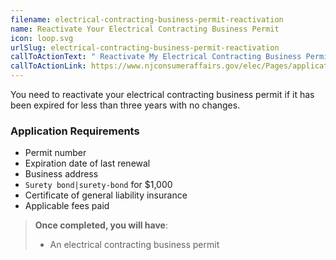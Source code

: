 ```yaml
---
filename: electrical-contracting-business-permit-reactivation
name: Reactivate Your Electrical Contracting Business Permit
icon: loop.svg
urlSlug: electrical-contracting-business-permit-reactivation
callToActionText: " Reactivate My Electrical Contracting Business Permit"
callToActionLink: https://www.njconsumeraffairs.gov/elec/Pages/applications.aspx
---
```

You need to reactivate your electrical contracting business permit if it has been expired for less than three years with no changes.

### Application Requirements
* Permit number
* Expiration date of last renewal
* Business address
* `Surety bond|surety-bond` for $1,000
* Certificate of general liability insurance
* Applicable fees paid


> **Once completed, you will have**:
>
> * An electrical contracting business permit